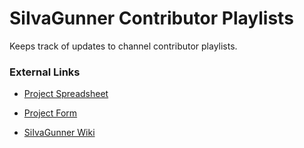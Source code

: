 # SiIvaGunner Contributor Playlists

Keeps track of updates to channel contributor playlists.

### External Links

* [Project Spreadsheet](https://docs.google.com/spreadsheets/d/13UJWz8wWSVADkMW_lW8nkQFcez6T7xuDw3_IrMuez2g/edit)

* [Project Form](https://docs.google.com/forms/d/e/1FAIpQLSdEGJsC0sPr3e_Vrv8T9NS28zTsvJwUyLPB6yhNZkQezhb5tA/viewform)

* [SiIvaGunner Wiki](https://siivagunner.fandom.com/wiki/SiIvaGunner_Wiki)
